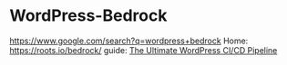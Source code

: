 # WordPress-Bedrock
https://www.google.com/search?q=wordpress+bedrock Home: https://roots.io/bedrock/ guide: [The Ultimate WordPress CI/CD Pipeline](https://youtu.be/xsfq8q-xdOo)
